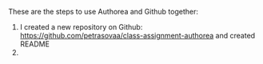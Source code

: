 These are the steps to use Authorea and Github together:

1. I created a new repository on Github:
https://github.com/petrasovaa/class-assignment-authorea and created README
1. 

